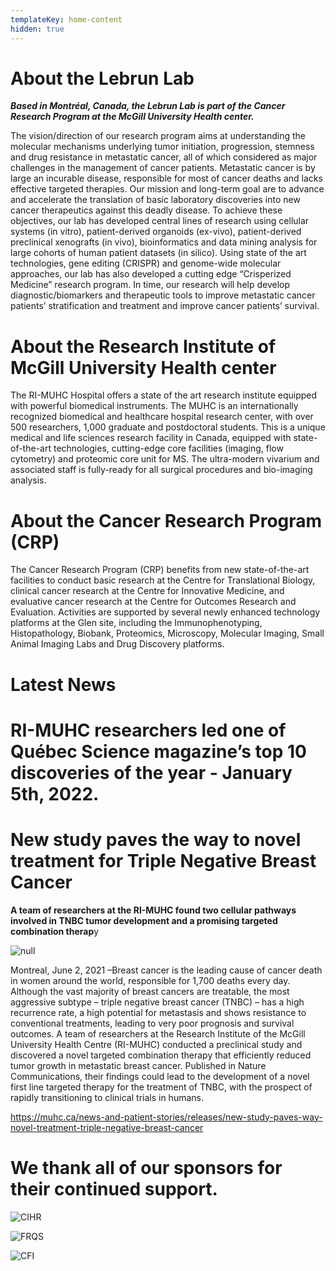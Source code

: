 ```yaml
---
templateKey: home-content
hidden: true
---
```

# About the Lebrun Lab

_**Based in Montréal, Canada, the Lebrun Lab is part of the Cancer Research Program at the McGill University Health center.**_

The vision/direction of our research program aims at understanding the molecular mechanisms underlying tumor initiation, progression, stemness and drug resistance in metastatic cancer, all of which considered as major challenges in the management of cancer patients. Metastatic cancer is by large an incurable disease, responsible for most of cancer deaths and lacks effective targeted therapies. Our mission and long-term goal are to advance and accelerate the translation of basic laboratory discoveries into new cancer therapeutics against this deadly disease. To achieve these objectives, our lab has developed central lines of research using cellular systems (in vitro), patient-derived organoids (ex-vivo), patient-derived preclinical xenografts (in vivo), bioinformatics and data mining analysis for large cohorts of human patient datasets (in silico). Using state of the art technologies, gene editing (CRISPR) and genome-wide molecular approaches, our lab has also developed a cutting edge “Crisperized Medicine” research program. In time, our research will help develop diagnostic/biomarkers and therapeutic tools to improve metastatic cancer patients’ stratification and treatment and improve cancer patients’ survival.

# About the Research Institute of McGill University Health center

The RI-MUHC Hospital offers a state of the art research institute equipped with powerful biomedical instruments. The MUHC is an internationally recognized biomedical and healthcare hospital research center, with over 500 researchers, 1,000 graduate and postdoctoral students. This is a unique medical and life sciences research facility in Canada, equipped with state-of-the-art technologies, cutting-edge core facilities (imaging, flow cytometry) and proteomic core unit for MS. The ultra-modern vivarium and associated staff is fully-ready for all surgical procedures and bio-imaging analysis.

# About the Cancer Research Program (CRP)

The Cancer Research Program (CRP) benefits from new state-of-the-art facilities to conduct basic research at the Centre for Translational Biology, clinical cancer research at the Centre for Innovative Medicine, and evaluative cancer research at the Centre for Outcomes Research and Evaluation. Activities are supported by several newly enhanced technology platforms at the Glen site, including the Immunophenotyping, Histopathology, Biobank, Proteomics, Microscopy, Molecular Imaging, Small Animal Imaging Labs and Drug Discovery platforms.

# Latest News

# RI-MUHC researchers led one of Québec Science magazine’s top 10 discoveries of the year - January 5th, 2022. 

# **New study paves the way to novel treatment for Triple Negative Breast Cancer**

**A team of researchers at the RI-MUHC found two cellular pathways involved in TNBC tumor development and a promising targeted combination therap**y

![null](/img/screenshot-73-.png)

Montreal, June 2, 2021 –Breast cancer is the leading cause of cancer death in women around the world, responsible for 1,700 deaths every day. Although the vast majority of breast cancers are treatable, the most aggressive subtype – triple negative breast cancer (TNBC) – has a high recurrence rate, a high potential for metastasis and shows resistance to conventional treatments, leading to very poor prognosis and survival outcomes. A team of researchers at the Research Institute of the McGill University Health Centre (RI-MUHC) conducted a preclinical study and discovered a novel targeted combination therapy that efficiently reduced tumor growth in metastatic breast cancer. Published in Nature Communications, their findings could lead to the development of a novel first line targeted therapy for the treatment of TNBC, with the prospect of rapidly transitioning to clinical trials in humans.

<https://muhc.ca/news-and-patient-stories/releases/new-study-paves-way-novel-treatment-triple-negative-breast-cancer>

# We thank all of our sponsors for their continued support.

![CIHR](/img/cihr.jpg)

![FRQS](/img/frqs.jpg)

![CFI](/img/cfi.png)
